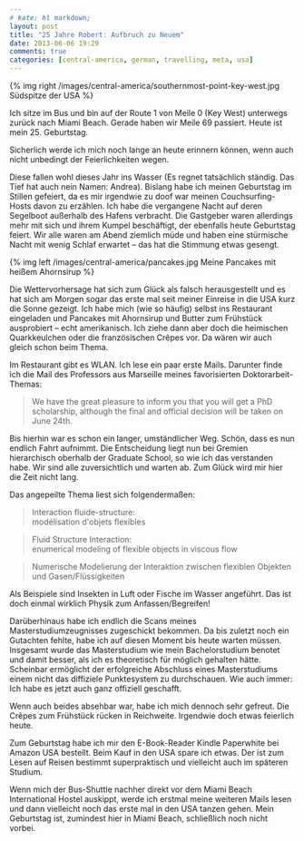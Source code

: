 ```yaml
---
# kate: hl markdown;
layout: post
title: "25 Jahre Robert: Aufbruch zu Neuem"
date: 2013-06-06 19:29
comments: true
categories: [central-america, german, travelling, meta, usa]
---
```


{% img right /images/central-america/southernmost-point-key-west.jpg Südspitze der USA %}

Ich sitze im Bus und bin auf der Route 1 von Meile 0 (Key West) unterwegs
zurück nach Miami Beach. Gerade haben wir Meile 69 passiert. Heute ist mein
25. Geburtstag.

Sicherlich werde ich mich noch lange an heute erinnern können, wenn auch nicht
unbedingt der Feierlichkeiten wegen.

<!-- more -->

Diese fallen wohl dieses Jahr ins Wasser (Es regnet tatsächlich ständig. Das
Tief hat auch nein Namen: Andrea). Bislang habe ich meinen Geburtstag im Stillen
gefeiert, da es mir irgendwie zu doof war meinen Couchsurfing-Hosts davon zu
erzählen. Ich habe die vergangene Nacht auf deren Segelboot außerhalb des Hafens
verbracht. Die Gastgeber waren allerdings mehr mit sich und ihrem Kumpel beschäftigt,
der ebenfalls heute Geburtstag feiert. Wir alle waren am Abend ziemlich müde und
haben eine stürmische Nacht mit wenig Schlaf erwartet – das hat die Stimmung etwas
gesengt.

{% img left /images/central-america/pancakes.jpg Meine Pancakes mit heißem Ahornsirup %}

Die Wettervorhersage hat sich zum Glück als falsch herausgestellt und es hat sich
am Morgen sogar das erste mal seit meiner Einreise in die USA kurz die Sonne gezeigt.
Ich habe mich (wie so häufig) selbst ins Restaurant eingeladen und Pancakes
mit Ahornsirup und Butter zum Frühstück ausprobiert – echt amerikanisch. Ich ziehe dann aber
doch die heimischen Quarkkeulchen oder die französischen Crêpes vor. Da wären wir
auch gleich schon beim Thema.

Im Restaurant gibt es WLAN. Ich lese ein paar erste Mails. Darunter finde ich die
Mail des Professors aus Marseille meines favorisierten Doktorarbeit-Themas:

> We have the great pleasure to inform you that you will get a PhD scholarship,
> although the final and official decision will be taken on June 24th.

Bis hierhin war es schon ein langer, umständlicher Weg. Schön, dass es nun endlich
Fahrt aufnimmt.
Die Entscheidung liegt nun bei Gremien hierarchisch oberhalb der Graduate School,
so wie ich das verstanden habe. Wir sind alle zuversichtlich und warten ab. Zum
Glück wird mir hier die Zeit nicht lang.

Das angepeilte Thema liest sich folgendermaßen:

> Interaction fluide-structure:   
> modélisation d'objets flexibles

> Fluid Structure Interaction:  
> enumerical modeling of flexible objects in viscous flow

> Numerische Modelierung der Interaktion zwischen flexiblen Objekten und Gasen/Flüssigkeiten

Als Beispiele sind Insekten in Luft oder Fische im Wasser angeführt. Das ist doch
einmal wirklich Physik zum Anfassen/Begreifen!

Darüberhinaus habe ich endlich die Scans meines Masterstudiumzeugnisses zugeschickt
bekommen. Da bis zuletzt noch ein Gutachten fehlte, habe ich auf diesen Moment
bis heute warten müssen. Insgesamt wurde das Masterstudium wie mein Bachelorstudium
benotet und damit besser, als ich es theoretisch für möglich gehalten hätte.
Scheinbar ermöglicht der erfolgreiche Abschluss eines Masterstudiums einem nicht
das diffiziele Punktesystem zu durchschauen. Wie auch immer: Ich habe es jetzt
auch ganz offiziell geschafft.

Wenn auch beides absehbar war, habe ich mich dennoch sehr gefreut. Die Crêpes
zum Frühstück rücken in Reichweite. Irgendwie doch etwas feierlich heute.

Zum Geburtstag habe ich mir den E-Book-Reader Kindle Paperwhite bei Amazon USA
bestellt. Beim Kauf in den USA spare ich etwas. Der ist zum Lesen auf Reisen
bestimmt superpraktisch und vielleicht auch im späteren Studium.

Wenn mich der Bus-Shuttle nachher direkt vor dem Miami Beach International
Hostel auskippt, werde ich erstmal meine weiteren Mails lesen und dann
vielleicht noch das erste mal in den USA tanzen gehen. Mein Geburtstag ist,
zumindest hier in Miami Beach, schließlich noch nicht vorbei.